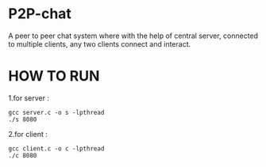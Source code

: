 # P2P-chat
A peer to peer chat system where with the help of central server, connected to multiple clients, any two clients connect and interact.
# HOW TO RUN
1.for server :
```
gcc server.c -o s -lpthread
./s 8080
```
2.for client : 
```
gcc client.c -o c -lpthread
./c 8080
```
